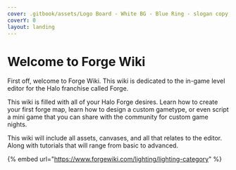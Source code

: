 ```yaml
---
cover: .gitbook/assets/Logo Board - White BG - Blue Ring - slogan copy.png
coverY: 0
layout: landing
---
```


# Welcome to Forge Wiki

First off, welcome to Forge Wiki. This wiki is dedicated to the in-game level editor for the Halo franchise called Forge.



This wiki is filled with all of your Halo Forge desires. Learn how to create your first forge map, learn how to design a custom gametype, or even script a mini game that you can share with the community for custom game nights.&#x20;



This wiki will include all assets, canvases, and all that relates to the editor. Along with tutorials that will range from basic to advanced.&#x20;

{% embed url="https://www.forgewiki.com/lighting/lighting-category" %}
